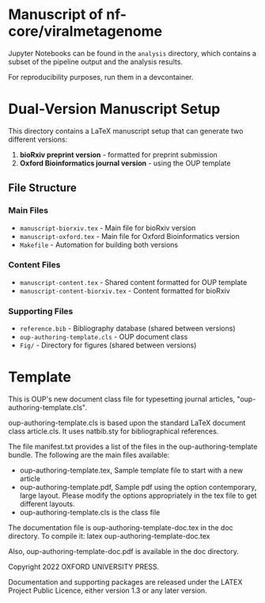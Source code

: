 # Manuscript of nf-core/viralmetagenome

Jupyter Notebooks can be found in the `analysis` directory, which contains a subset of the pipeline output and the  analysis results.

For reproducibility purposes, run them in a devcontainer.

# Dual-Version Manuscript Setup

This directory contains a LaTeX manuscript setup that can generate two different versions:
1. **bioRxiv preprint version** - formatted for preprint submission
2. **Oxford Bioinformatics journal version** - using the OUP template

## File Structure

### Main Files
- `manuscript-biorxiv.tex` - Main file for bioRxiv version
- `manuscript-oxford.tex` - Main file for Oxford Bioinformatics version
- `Makefile` - Automation for building both versions

### Content Files
- `manuscript-content.tex` - Shared content formatted for OUP template
- `manuscript-content-biorxiv.tex` - Content formatted for bioRxiv

### Supporting Files
- `reference.bib` - Bibliography database (shared between versions)
- `oup-authoring-template.cls` - OUP document class
- `Fig/` - Directory for figures (shared between versions)


# Template
This is OUP's new document class file for typesetting journal articles,
"oup-authoring-template.cls".

oup-authoring-template.cls is based upon the standard LaTeX document class
article.cls. It uses natbib.sty for bibliographical references.

The file manifest.txt provides a list of the files in the oup-authoring-template
bundle.  The following are the main files available:
- oup-authoring-template.tex, Sample template file to start with a new article
- oup-authoring-template.pdf, Sample pdf using the option contemporary, large layout. Please modify the options appropriately in the tex file to get different layouts.
- oup-authoring-template.cls is the class file

The documentation file is oup-authoring-template-doc.tex in the doc directory.  To
compile it:
latex oup-authoring-template-doc.tex

Also, oup-authoring-template-doc.pdf is available in the doc directory.

Copyright 2022 OXFORD UNIVERSITY PRESS.

Documentation and supporting packages are released under the
LATEX Project Public Licence, either version 1.3 or any later
version.